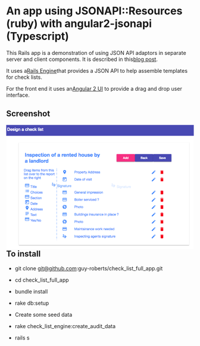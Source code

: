 # An app using JSONAPI::Resources (ruby) with angular2-jsonapi (Typescript)

This Rails app is a demonstration of using JSON API adaptors in separate server and client
components.  It is described in this[blog post](http://blog.guyroberts.co.uk/app-designing-mobile-audits-check-lists/).


It uses a[Rails Engine](https://github.com/guy-roberts/check_list_engine)that provides
a JSON API to help assemble templates for check lists. 

For the front end it uses an[Angular 2 UI](https://github.com/guy-roberts/check_list_angular_ui)
to provide a drag and drop user interface.


## Screenshot

<img align="left"  src="https://github.com/guy-roberts/check_list_full_app/blob/master/images/Screenshot.png">


## To install

* git clone git@github.com:guy-roberts/check_list_full_app.git
 
* cd check_list_full_app
 
* bundle install
 
* rake db:setup
 
* Create some seed data
 
* rake check_list_engine:create_audit_data
 
* rails s
